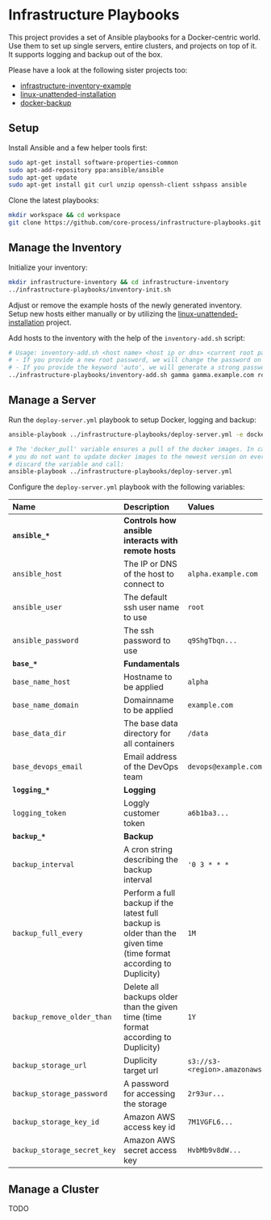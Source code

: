 # Infrastructure Playbooks

This project provides a set of Ansible playbooks for a Docker-centric world. Use them to set up single servers, entire clusters, and projects on top of it. It supports logging and backup out of the box.

Please have a look at the following sister projects too:
- [infrastructure-inventory-example](https://github.com/core-process/infrastructure-inventory-example)
- [linux-unattended-installation](https://github.com/core-process/linux-unattended-installation)
- [docker-backup](https://github.com/core-process/docker-backup)

## Setup

Install Ansible and a few helper tools first:

```sh
sudo apt-get install software-properties-common
sudo apt-add-repository ppa:ansible/ansible
sudo apt-get update
sudo apt-get install git curl unzip openssh-client sshpass ansible
```

Clone the latest playbooks:

```sh
mkdir workspace && cd workspace
git clone https://github.com/core-process/infrastructure-playbooks.git
```

## Manage the Inventory

Initialize your inventory:

```sh
mkdir infrastructure-inventory && cd infrastructure-inventory
../infrastructure-playbooks/inventory-init.sh
```

Adjust or remove the example hosts of the newly generated inventory. Setup new hosts either manually or by utilizing the [linux-unattended-installation](https://github.com/core-process/linux-unattended-installation) project.

Add hosts to the inventory with the help of the `inventory-add.sh` script:

```sh
# Usage: inventory-add.sh <host name> <host ip or dns> <current root password> [<new root password>|auto]
# - If you provide a new root password, we will change the password on the host automatically.
# - If you provide the keyword 'auto', we will generate a strong password automatically.
../infrastructure-playbooks/inventory-add.sh gamma gamma.example.com root-password auto
```

## Manage a Server

Run the `deploy-server.yml` playbook to setup Docker, logging and backup:

```sh
ansible-playbook ../infrastructure-playbooks/deploy-server.yml -e docker_pull=true

# The 'docker_pull' variable ensures a pull of the docker images. In case
# you do not want to update docker images to the newest version on every run,
# discard the variable and call:
ansible-playbook ../infrastructure-playbooks/deploy-server.yml
```

Configure the `deploy-server.yml` playbook with the following variables:

| Name | Description | Values |
| :--- | :--- |  :--- |
| **`ansible_*`** | **Controls how ansible interacts with remote hosts** | |
| `ansible_host` | The IP or DNS of the host to connect to  | `alpha.example.com` |
| `ansible_user` | The default ssh user name to use | `root` |
| `ansible_password` | The ssh password to use | `q9ShgTbqn...` |
| **`base_*`** | **Fundamentals** | |
| `base_name_host` | Hostname to be applied | `alpha` |
| `base_name_domain` | Domainname to be applied | `example.com` |
| `base_data_dir` | The base data directory for all containers | `/data` |
| `base_devops_email` | Email address of the DevOps team | `devops@example.com` |
| **`logging_*`** | **Logging**  | |
| `logging_token` | Loggly customer token  | `a6b1ba3...` |
| **`backup_*`** | **Backup**  | |
| `backup_interval` | A cron string describing the backup interval | `'0 3 * * *` |
| `backup_full_every` | Perform a full backup if the latest full backup is older than the given time (time format according to Duplicity) | `1M` |
| `backup_remove_older_than` | Delete all backups older than the given time (time format according to Duplicity) | `1Y` |
| `backup_storage_url` | Duplicity target url | `s3://s3-<region>.amazonaws.com/<bucket>/` |
| `backup_storage_password` | A password for accessing the storage | `2r93ur...` |
| `backup_storage_key_id` | Amazon AWS access key id | `7M1VGFL6...` |
| `backup_storage_secret_key` | Amazon AWS secret access key | `HvbMb9v8dW...` |

## Manage a Cluster

TODO
